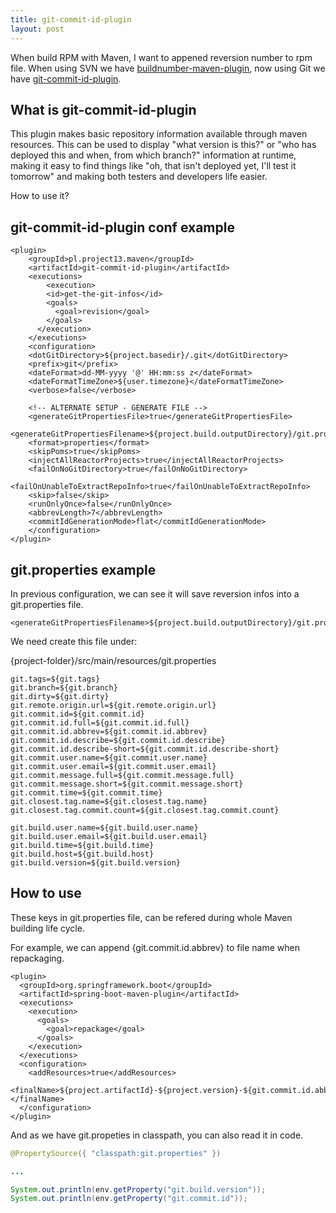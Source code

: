 ```yaml
---
title: git-commit-id-plugin
layout: post
---
```


When build RPM with Maven, I want to appened reversion number to rpm file. When using SVN we have [buildnumber-maven-plugin](http://www.mojohaus.org/buildnumber-maven-plugin/usage.html), now using Git we have [git-commit-id-plugin](https://github.com/ktoso/maven-git-commit-id-plugin).

## What is git-commit-id-plugin

This plugin makes basic repository information available through maven resources. This can be used to display "what version is this?" or "who has deployed this and when, from which branch?" information at runtime, making it easy to find things like "oh, that isn't deployed yet, I'll test it tomorrow" and making both testers and developers life easier.

How to use it?

## git-commit-id-plugin conf example

```
<plugin>
    <groupId>pl.project13.maven</groupId>
    <artifactId>git-commit-id-plugin</artifactId>
    <executions>
        <execution>
        <id>get-the-git-infos</id>
        <goals>
          <goal>revision</goal>
        </goals>
      </execution>
    </executions>
    <configuration>
    <dotGitDirectory>${project.basedir}/.git</dotGitDirectory>
    <prefix>git</prefix>
    <dateFormat>dd-MM-yyyy '@' HH:mm:ss z</dateFormat>
    <dateFormatTimeZone>${user.timezone}</dateFormatTimeZone>
    <verbose>false</verbose>
    
    <!-- ALTERNATE SETUP - GENERATE FILE -->
    <generateGitPropertiesFile>true</generateGitPropertiesFile>
    <generateGitPropertiesFilename>${project.build.outputDirectory}/git.properties</generateGitPropertiesFilename>
    <format>properties</format>
    <skipPoms>true</skipPoms>
    <injectAllReactorProjects>true</injectAllReactorProjects>
    <failOnNoGitDirectory>true</failOnNoGitDirectory>
    <failOnUnableToExtractRepoInfo>true</failOnUnableToExtractRepoInfo>
    <skip>false</skip>
    <runOnlyOnce>false</runOnlyOnce>
    <abbrevLength>7</abbrevLength>
    <commitIdGenerationMode>flat</commitIdGenerationMode>
    </configuration>
</plugin>

```

## git.properties example

In previous configuration, we can see it will save reversion infos into a git.properties file.

```
<generateGitPropertiesFilename>${project.build.outputDirectory}/git.properties</generateGitPropertiesFilename>
```
We need create this file under:

{project-folder}/src/main/resources/git.properties

```
git.tags=${git.tags}
git.branch=${git.branch}
git.dirty=${git.dirty}
git.remote.origin.url=${git.remote.origin.url}
git.commit.id=${git.commit.id}
git.commit.id.full=${git.commit.id.full}
git.commit.id.abbrev=${git.commit.id.abbrev}
git.commit.id.describe=${git.commit.id.describe}
git.commit.id.describe-short=${git.commit.id.describe-short}
git.commit.user.name=${git.commit.user.name}
git.commit.user.email=${git.commit.user.email}
git.commit.message.full=${git.commit.message.full}
git.commit.message.short=${git.commit.message.short}
git.commit.time=${git.commit.time}
git.closest.tag.name=${git.closest.tag.name}
git.closest.tag.commit.count=${git.closest.tag.commit.count}

git.build.user.name=${git.build.user.name}
git.build.user.email=${git.build.user.email}
git.build.time=${git.build.time}
git.build.host=${git.build.host}
git.build.version=${git.build.version}
```

## How to use

These keys in git.properties file, can be refered during whole Maven building life cycle.

For example, we can append {git.commit.id.abbrev} to file name when repackaging.

```
<plugin>
  <groupId>org.springframework.boot</groupId>
  <artifactId>spring-boot-maven-plugin</artifactId>
  <executions>
    <execution>
      <goals>
        <goal>repackage</goal>
      </goals>
    </execution>
  </executions>
  <configuration>
    <addResources>true</addResources>
    <finalName>${project.artifactId}-${project.version}-${git.commit.id.abbrev}</finalName>
  </configuration>
</plugin>

```

And as we have git.propeties in classpath, you can also read it in code.

```java
@PropertySource({ "classpath:git.properties" })

...

System.out.println(env.getProperty("git.build.version"));
System.out.println(env.getProperty("git.commit.id"));
        
```
